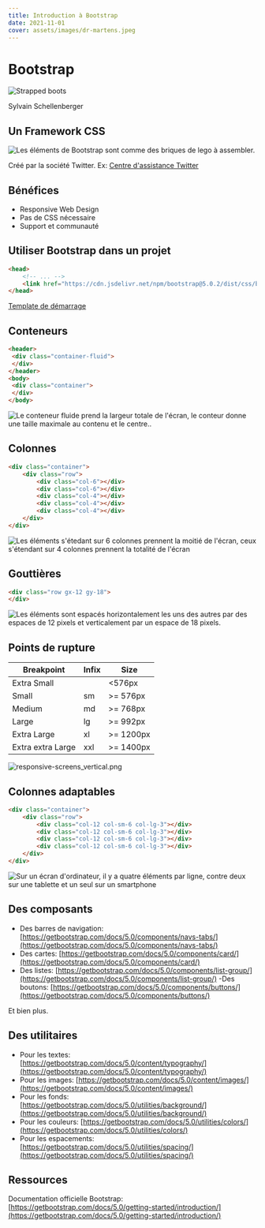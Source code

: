 ```yaml
---
title: Introduction à Bootstrap
date: 2021-11-01
cover: assets/images/dr-martens.jpeg
---
```


# Bootstrap

![Strapped boots](assets/images/dr-martens.jpeg)
<!-- .element: class="r-stretch" -->

Sylvain Schellenberger

## Un Framework CSS

![Les éléments de Bootstrap sont comme des briques de lego à assembler.](assets/images/framework.png)
<!-- .element: class="r-stretch" -->

Créé par la société Twitter. Ex: [Centre d'assistance Twitter](https://help.twitter.com)

## Bénéfices

- Responsive Web Design
- Pas de CSS nécessaire
- Support et communauté

## Utiliser Bootstrap dans un projet

```html
<head>
	<!-- ... -->
	<link href="https://cdn.jsdelivr.net/npm/bootstrap@5.0.2/dist/css/bootstrap.min.css" rel="stylesheet" integrity="sha384-EVSTQN3/azprG1Anm3QDgpJLIm9Nao0Yz1ztcQTwFspd3yD65VohhpuuCOmLASjC" crossorigin="anonymous">
</head>
```

[Template de démarrage](https://help.twitter.com)

## Conteneurs <!-- .slide: class="split-panel-50-50" -->

```html
<header>
 <div class="container-fluid">
 </div>
</header>
<body>
 <div class="container">
 </div>
</body>
```

![Le conteneur fluide prend la largeur totale de l'écran, le conteur donne une taille maximale au contenu et le centre..](assets/images/bootstrap-containers.png)

## Colonnes <!-- .slide: class="split-panel-50-50" -->

```html
<div class="container">
	<div class="row">
		<div class="col-6"></div>
		<div class="col-6"></div>
		<div class="col-4"></div>
		<div class="col-4"></div>
		<div class="col-4"></div>
	</div>
</div>
```

![Les éléments s'étedant sur 6 colonnes prennent la moitié de l'écran, ceux s'étendant sur 4 colonnes prennent la totalité de l'écran](assets/images/bootstrap-columns.png)

## Gouttières

```html
<div class="row gx-12 gy-18">
</div>
```

![Les éléments sont espacés horizontalement les uns des autres par des espaces de 12 pixels et verticalement par un espace de 18 pixels.](assets/images/bootstrap-gutters.png)
<!-- .element: class="r-stretch" -->

## Points de rupture <!-- .slide: class="split-panel" -->

| Breakpoint | Infix | Size |
| --- | --- | --- |
| Extra Small |  | <576px |
| Small | sm | >= 576px |
| Medium | md | >= 768px |
| Large | lg | >= 992px |
| Extra Large | xl | >= 1200px |
| Extra extra Large | xxl | >= 1400px | 

![responsive-screens_vertical.png](assets/images/responsive-screens_vertical.png)

## Colonnes adaptables

```html
<div class="container">
	<div class="row">
		<div class="col-12 col-sm-6 col-lg-3"></div>
		<div class="col-12 col-sm-6 col-lg-3"></div>
		<div class="col-12 col-sm-6 col-lg-3"></div>
		<div class="col-12 col-sm-6 col-lg-3"></div>
	</div>
</div>
```

![Sur un écran d'ordinateur, il y a quatre éléments par ligne, contre deux sur une tablette et un seul sur un smartphone](assets/images/bootstrap-columns-responsive.png)
<!-- .element: class="fragment" -->

## Des composants

- Des barres de navigation: [https://getbootstrap.com/docs/5.0/components/navs-tabs/](https://getbootstrap.com/docs/5.0/components/navs-tabs/)
- Des cartes: [https://getbootstrap.com/docs/5.0/components/card/](https://getbootstrap.com/docs/5.0/components/card/)
- Des listes: [https://getbootstrap.com/docs/5.0/components/list-group/](https://getbootstrap.com/docs/5.0/components/list-group/)
-Des boutons: [https://getbootstrap.com/docs/5.0/components/buttons/](https://getbootstrap.com/docs/5.0/components/buttons/)

Et bien plus.

## Des utilitaires

- Pour les textes: [https://getbootstrap.com/docs/5.0/content/typography/](https://getbootstrap.com/docs/5.0/content/typography/)
- Pour les images: [https://getbootstrap.com/docs/5.0/content/images/](https://getbootstrap.com/docs/5.0/content/images/)
- Pour les fonds: [https://getbootstrap.com/docs/5.0/utilities/background/](https://getbootstrap.com/docs/5.0/utilities/background/)
- Pour les couleurs: [https://getbootstrap.com/docs/5.0/utilities/colors/](https://getbootstrap.com/docs/5.0/utilities/colors/)
- Pour les espacements: [https://getbootstrap.com/docs/5.0/utilities/spacing/](https://getbootstrap.com/docs/5.0/utilities/spacing/)

## Ressources

Documentation officielle Bootstrap: [https://getbootstrap.com/docs/5.0/getting-started/introduction/](https://getbootstrap.com/docs/5.0/getting-started/introduction/)